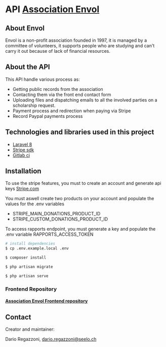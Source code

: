 # API [Association Envol](https://association-envol.info)

## About Envol
Envol is a non-profit association founded in 1997, it is managed by a committee of volunteers,
it supports people who are studying and can't carry it out because of lack of financial resources.


## About the API
This API handle various process as:
- Getting public records from the association
- Contacting them via the front end contact form
- Uploading files and dispatching emails to all the involved parties on a scholarship request.
- Payment process and redirection when paying via Stripe
- Record Paypal payments process


## Technologies and libraries used in this project
- [Laravel 8](https://laravel.com/docs/8.x) 
- [Stripe sdk](https://github.com/stripe/stripe-php)
- [Gitlab ci](https://docs.gitlab.com/ee/ci/)


## Installation
To use the stripe features, you must to create an account and generate api keys
[Stripe.com](https://support.stripe.com/questions/locate-api-keys-in-the-dashboard)

You must aswell create two products on your account and populate the values for the .env variables
- STRIPE_MAIN_DONATIONS_PRODUCT_ID
- STRIPE_CUSTOM_DONATIONS_PRODUCT_ID

To access rapports endpoint, you must generate a key and populate the .env variable RAPPORTS_ACCESS_TOKEN

```bash
# install dependencies
$ cp .env.example.local .env

$ composer install

$ php artisan migrate

$ php artisan serve
```

### Frontend Repository
#### [Association Envol Frontend repository](https://gitlab.com/seelo/association-envol/frontend)

## Contact
Creator and maintainer:

Dario Regazzoni, [dario.regazzoni@seelo.ch]()
